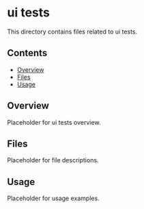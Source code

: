 # ui tests

This directory contains files related to ui tests.

## Contents

- [Overview](#overview)
- [Files](#files)
- [Usage](#usage)

## Overview

Placeholder for ui tests overview.

## Files

Placeholder for file descriptions.

## Usage

Placeholder for usage examples.
